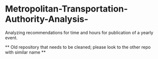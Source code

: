 # Metropolitan-Transportation-Authority-Analysis-
Analyzing recommendations for time and hours for publication of a yearly event. 
 
** Old repository that needs to be cleaned; please look to the other repo with similar name **

